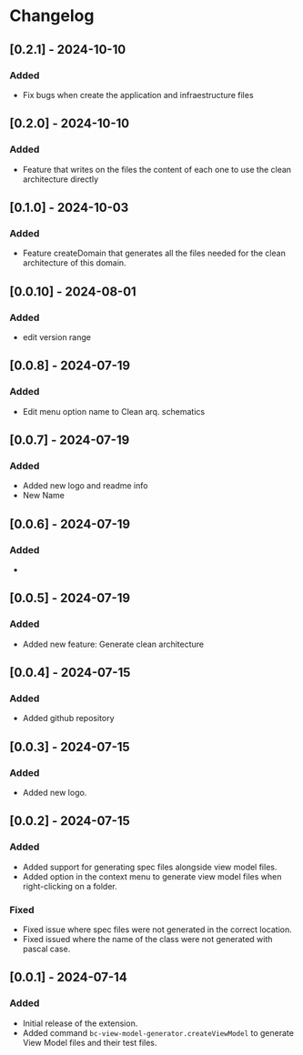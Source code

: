 # Changelog

## [0.2.1] - 2024-10-10
### Added
- Fix bugs when create the application and infraestructure files

## [0.2.0] - 2024-10-10
### Added
- Feature that writes on the files the content of each one to use the clean architecture directly

## [0.1.0] - 2024-10-03
### Added
- Feature createDomain that generates all the files needed for the clean architecture of this domain.

## [0.0.10] - 2024-08-01
### Added
- edit version range

## [0.0.8] - 2024-07-19
### Added
- Edit menu option name to Clean arq. schematics

## [0.0.7] - 2024-07-19
### Added
- Added new logo and readme info
- New Name 

## [0.0.6] - 2024-07-19
### Added
- 

## [0.0.5] - 2024-07-19
### Added
- Added new feature: Generate clean architecture

## [0.0.4] - 2024-07-15
### Added
- Added github repository

## [0.0.3] - 2024-07-15
### Added
- Added new logo.

## [0.0.2] - 2024-07-15
### Added
- Added support for generating spec files alongside view model files.
- Added option in the context menu to generate view model files when right-clicking on a folder.
### Fixed
- Fixed issue where spec files were not generated in the correct location.
- Fixed issued where the name of the class were not generated with pascal case.

## [0.0.1] - 2024-07-14
### Added
- Initial release of the extension.
- Added command `bc-view-model-generator.createViewModel` to generate View Model files and their test files.